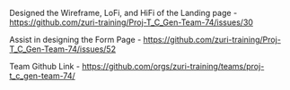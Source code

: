  Designed the Wireframe, LoFi, and HiFi of the Landing page	- https://github.com/zuri-training/Proj-T_C_Gen-Team-74/issues/30

Assist in designing the Form Page - https://github.com/zuri-training/Proj-T_C_Gen-Team-74/issues/52





Team Github Link - https://github.com/orgs/zuri-training/teams/proj-t_c_gen-team-74/